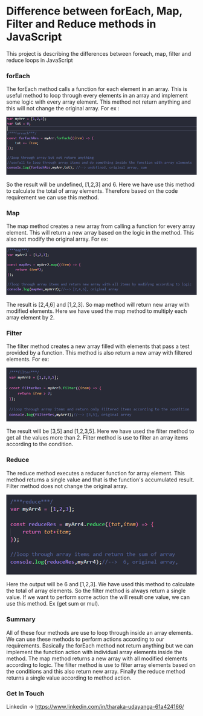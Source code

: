 # Difference between forEach, Map, Filter and Reduce methods in JavaScript
This project is describing the differences between foreach, map, filter and reduce loops in JavaScript

### forEach
The forEach method calls a function for each element in an array. This is useful method to loop through every elements in an array and implement some logic with every array element. This method not return anything and this will not change the original array. For ex :

![Alt text](/images/foreach.PNG?raw=true "Optional Title")

So the result will be undefined, [1,2,3] and 6. Here we have use this method to calculate the total of array elements. Therefore based on the code requirement we can use this method.

### Map
The map method creates a new array from calling a function for every array element. This will return a new array based on the logic in the method. This also not modify the original array. For ex:

![Alt text](/images/map.PNG?raw=true "Optional Title")

The result is [2,4,6] and [1,2,3]. So map method will return new array with modified elements. Here we have used the map method to multiply each array element by 2.

### Filter
The filter method creates a new array filled with elements that pass a test provided by a function. This method is also return a new array with filtered elements. For ex:

![Alt text](/images/filter.PNG?raw=true "Optional Title")

The result will be [3,5] and [1,2,3,5]. Here we have used the filter method to get all the values more than 2. Filter method is use to filter an array items according to the condition.

### Reduce
The reduce method executes a reducer function for array element. This method returns a single value and that is the function's accumulated result. Filter method does not change the original array.

![Alt text](/images/reduce.PNG?raw=true "Optional Title")

Here the output will be 6 and [1,2,3]. We have used this method to calculate the total of array elements. So the filter method is always return a single value. If we want to perform some action the will result one value, we can use this method. Ex (get sum or mul).

### Summary
All of these four methods are use to loop through inside an array elements. We can use these methods to perform actions according to our requirements. Basically the forEach method not return anything but we can implement the function action with individual array elements inside the method. The map method returns a new array with all modified elements according to logic. The filter method is use to filter array elements based on the conditions and this also return new array. Finally the reduce method returns a single value according to method action.

### Get In Touch
Linkedin → https://www.linkedin.com/in/tharaka-udayanga-61a424166/
